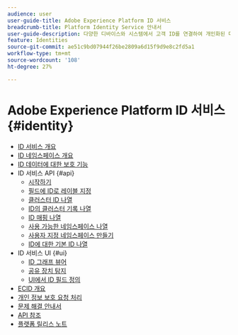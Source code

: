 ```yaml
---
audience: user
user-guide-title: Adobe Experience Platform ID 서비스
breadcrumb-title: Platform Identity Service 안내서
user-guide-description: 다양한 디바이스와 시스템에서 고객 ID를 연결하여 개인화된 디지털 경험을 전달할 수 있습니다.
feature: Identities
source-git-commit: ae51c9bd07944f26be2809a6d15f9d9e8c2fd5a1
workflow-type: tm+mt
source-wordcount: '108'
ht-degree: 27%

---
```



# Adobe Experience Platform ID 서비스 {#identity}

- [ID 서비스 개요](home.md)
- [ID 네임스페이스 개요](namespaces.md)
- [ID 데이터에 대한 보호 기능](guardrails.md)
- ID 서비스 API {#api}
   - [시작하기](api/getting-started.md)
   - [필드에 ID로 레이블 지정](api/label-identities.md)
   - [클러스터 ID 나열](api/list-cluster-identites.md)
   - [ID의 클러스터 기록 나열](api/list-cluster-history.md)
   - [ID 매핑 나열](api/list-identity-mappings.md)
   - [사용 가능한 네임스페이스 나열](api/list-namespaces.md)
   - [사용자 지정 네임스페이스 만들기](api/create-custom-namespace.md)
   - [ID에 대한 기본 ID 나열](api/list-native-id.md)
- ID 서비스 UI {#ui}
   - [ID 그래프 뷰어](ui/identity-graph-viewer.md)
   - [공유 장치 탐지](ui/shared-devices.md)
   - [UI에서 ID 필드 정의](ui/label-identities.md)
- [ECID 개요](ecid.md)
- [개인 정보 보호 요청 처리](privacy.md)
- [문제 해결 안내서](troubleshooting-guide.md)
- [API 참조](https://www.adobe.io/experience-platform-apis/references/identity-service)
- [플랫폼 릴리스 노트](https://www.adobe.com/go/platform-release-notes-en)